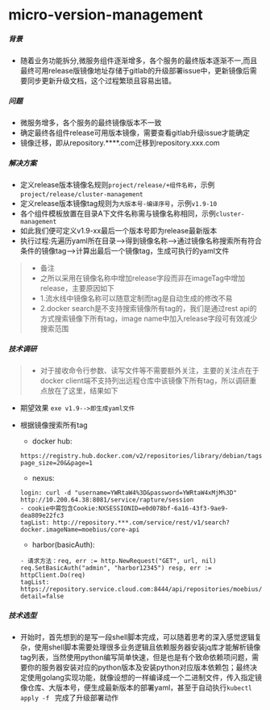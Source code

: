 # micro-version-management

##### 背景
 - 随着业务功能拆分,微服务组件逐渐增多，各个服务的最终版本逐渐不一,而且最终可用release版镜像地址存储于gitlab的升级部署issue中，更新镜像后需要同步更新升级文档，这个过程繁琐且容易出错。
 
##### 问题
 - 微服务增多，各个服务的最终镜像版本不一致
 - 确定最终各组件release可用版本镜像，需要查看gitlab升级issue才能确定
 - 镜像迁移，即从repository.****.com迁移到repository.xxx.com
 
##### 解决方案
 - 定义release版本镜像名规则`project/release/+组件名称`，示例`project/release/cluster-management`
 - 定义release版本镜像tag规则为`大版本号-编译序号`，示例`v1.9-10`
 - 各个组件模板放置在目录A下文件名称需与镜像名称相同，示例`cluster-management`
 - 如此我们便可定义v1.9-xx最后一个版本号即为release最新版本
 - 执行过程:先遍历yaml所在目录-->得到镜像名称-->通过镜像名称搜索所有符合条件的镜像tag-->计算出最后一个镜像tag，生成可执行的yaml文件
 >- 备注
 >- 之所以采用在镜像名称中增加release字段而非在imageTag中增加release，主要原因如下
 >- 1.流水线中镜像名称可以随意定制而tag是自动生成的修改不易
 >- 2.docker search是不支持搜索镜像所有tag的，我们是通过rest api的方式搜索镜像下所有tag，image name中加入release字段可有效减少搜索范围

##### 技术调研
  >- 对于接收命令行参数、读写文件等不需要额外关注，主要的关注点在于docker client端不支持列出远程仓库中该镜像下所有tag，所以调研重点放在了这里，结果如下
  
  - 期望效果 `exe v1.9-->即生成yaml文件`
  - 根据镜像搜索所有tag
    - docker hub:
    ```
    https://registry.hub.docker.com/v2/repositories/library/debian/tags?page_size=20&&page=1
    ```
    - nexus:
    ```
    login: curl -d "username=YWRtaW4%3D&password=YWRtaW4xMjM%3D" http://10.200.64.38:8081/service/rapture/session
    - cookie中需包含Cookie:NXSESSIONID=e0d078bf-6a16-43f3-9ae9-dea809e22fc3
    tagList: http://repository.***.com/service/rest/v1/search?docker.imageName=moebius/core-api
    ```
    
    - harbor(basicAuth):
    ```
    - 请求方法：req, err := http.NewRequest("GET", url, nil) req.SetBasicAuth("admin", "harbor12345") resp, err := httpClient.Do(req)
    tagList: https://repository.service.cloud.com:8444/api/repositories/moebius/zentao/tags?detail=false
    ```
    
##### 技术选型

  - 开始时，首先想到的是写一段shell脚本完成，可以随着思考的深入感觉逻辑复杂，使用shell脚本需要处理很多业务逻辑且依赖服务器安装jq库才能解析镜像tag列表，当然使用python编写简单快速，但是也是有个致命依赖项问题，需要你的服务器安装对应的python版本及安装python对应版本依赖包；最终决定使用golang实现功能，就像设想的一样编译成一个二进制文件，传入指定镜像仓库、大版本号，便生成最新版本的部署yaml，甚至于自动执行`kubectl apply -f ` 完成了升级部署动作
  
  
